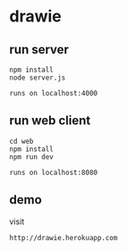 # drawie

## run server
```
npm install
node server.js

runs on localhost:4000
```

## run web client
```
cd web
npm install
npm run dev

runs on localhost:8080
```

## demo
visit
```
http://drawie.herokuapp.com
```
